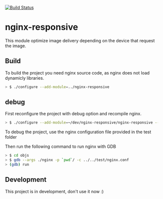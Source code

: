 
[![Build Status](https://travis-ci.org/jstuyck/nginx-responsive.svg?branch=master)](https://travis-ci.org/jstuyck/nginx-responsive)


# nginx-responsive

This module optimize image delivery depending on the device that request the image.


## Build

To build the project you need nginx source code, as nginx does not load dynamicly libraries.

```bash
> $ ./configure --add-module=../nginx-responsive
```

## debug

First reconfigure the project with debug option and recompile nginx.

```bash
> $ ./configure --add-module=~/dev/nginx-responsive/nginx-responsive --with-debug
```

To debug the project, use the nginx configuration file provided in the test folder


Then run the following command to run nginx with GDB


```bash
> $ cd objs
> $ gdb --args ./nginx -p `pwd`/ -c ../../test/nginx.conf
> (gdb) run
```


## Development 

This project is in development, don't use it now :)


